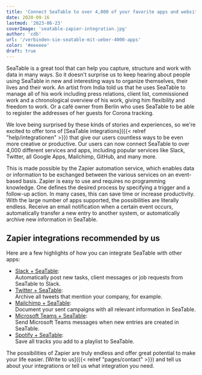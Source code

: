 ```yaml
---
title: 'Connect SeaTable to over 4,000 of your favorite apps and websites'
date: 2020-09-16
lastmod: '2023-06-23'
coverImage: 'seatable-zapier-integration.jpg'
author: 'cdb'
url: '/verbinden-sie-seatable-mit-ueber-4000-apps'
color: '#eeeeee'
draft: true
---
```


SeaTable is a great tool that can help you capture, structure and work with data in many ways. So it doesn't surprise us to keep hearing about people using SeaTable in new and interesting ways to organize themselves, their lives and their work. An artist from India told us that he uses SeaTable to manage all of his work including press relations, client list, commissioned work and a chronological overview of his work, giving him flexibility and freedom to work. Or a café owner from Berlin who uses SeaTable to be able to register the addresses of her guests for Corona tracking.

We love being surprised by these kinds of stories and experiences, so we're excited to offer tons of [SeaTable integrations]({{< relref "help/integrationen" >}}) that give our users countless ways to be even more creative or productive. Our users can now connect SeaTable to over 4,000 different services and apps, including popular services like Slack, Twitter, all Google Apps, Mailchimp, GitHub, and many more.

This is made possible by the Zapier automation service, which enables data or information to be exchanged between the various services on an event-based basis. Zapier is easy to use and requires no programming knowledge. One defines the desired process by specifying a trigger and a follow-up action. In many cases, this can save time or increase productivity. With the large number of apps supported, the possibilities are literally endless. Receive an email notification when a certain event occurs, automatically transfer a new entry to another system, or automatically archive new information in SeaTable.

## Zapier integrations recommended by us

Here are a few highlights of how you can integrate SeaTable with other apps:

- [Slack + SeaTable](https://seatable.io/en/integrationen/slack/):  
   Automatically post new tasks, client messages or job requests from SeaTable to Slack.
- [Twitter + SeaTable](https://seatable.io/en/integrationen/):  
   Archive all tweets that mention your company, for example.
- [Mailchimp + SeaTable](https://seatable.io/en/integrationen/):  
   Document your sent campaigns with all relevant information in SeaTable.
- [Microsoft Teams + SeaTable](https://zapier.com/apps/seatable/integrations/microsoft-teams):  
   Send Microsoft Teams messages when new entries are created in SeaTable.
- [Spotify + SeaTable](https://zapier.com/apps/seatable/integrations/spotify):  
   Save all tracks you add to a playlist to SeaTable.

The possibilities of Zapier are truly endless and offer great potential to make your life easier. [Write to us]({{< relref "pages/contact" >}}) and tell us about your integrations or tell us what integration you need.
